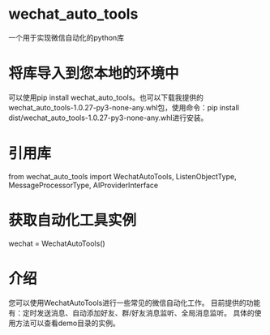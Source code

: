 # wechat_auto_tools
一个用于实现微信自动化的python库
# 将库导入到您本地的环境中
可以使用pip install wechat_auto_tools。也可以下载我提供的wechat_auto_tools-1.0.27-py3-none-any.whl包，使用命令：pip install dist/wechat_auto_tools-1.0.27-py3-none-any.whl进行安装。

# 引用库
from wechat_auto_tools import WechatAutoTools, ListenObjectType, MessageProcessorType, AIProviderInterface

# 获取自动化工具实例
wechat = WechatAutoTools()

# 介绍
您可以使用WechatAutoTools进行一些常见的微信自动化工作。
目前提供的功能有：定时发送消息、自动添加好友、群/好友消息监听、全局消息监听。
具体的使用方法可以查看demo目录的实例。
